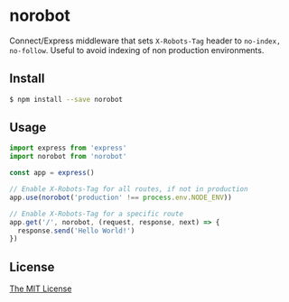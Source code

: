 # norobot

Connect/Express middleware that sets `X-Robots-Tag` header to `no-index, no-follow`. Useful to avoid indexing of non production environments.

## Install

```bash
$ npm install --save norobot
```

## Usage

```javascript
import express from 'express'
import norobot from 'norobot'

const app = express()

// Enable X-Robots-Tag for all routes, if not in production
app.use(norobot('production' !== process.env.NODE_ENV))

// Enable X-Robots-Tag for a specific route
app.get('/', norobot, (request, response, next) => {
  response.send('Hello World!')
})
```

## License

[The MIT License](./LICENSE)
